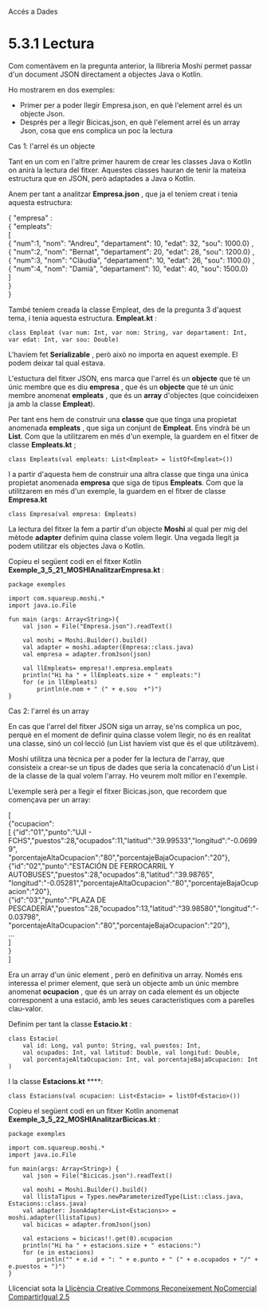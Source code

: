 Accés a Dades

# 5.3.1 Lectura

Com comentàvem en la pregunta anterior, la llibreria Moshi permet passar d'un
document JSON directament a objectes Java o Kotlin.

Ho mostrarem en dos exemples:

  * Primer per a poder llegir Empresa.json, en què l'element arrel és un objecte Json.
  * Després per a llegir Bicicas,json, en què l'element arrel és un array Json, cosa que ens complica un poc la lectura

Cas 1: l'arrel és un objecte

Tant en un com en l'altre primer haurem de crear les classes Java o Kotlin on
anirà la lectura del fitxer. Aquestes classes hauran de tenir la mateixa
estructura que en JSON, però adaptades a Java o Kotlin.

Anem per tant a analitzar **Empresa.json** , que ja el teníem creat i tenia
aquesta estructura:

{ "empresa" :  
{ "empleats":  
[  
{ "num":1, "nom": "Andreu", "departament": 10, "edat": 32, "sou": 1000.0} ,  
{ "num":2, "nom": "Bernat", "departament": 20, "edat": 28, "sou": 1200.0} ,  
{ "num":3, "nom": "Clàudia", "departament": 10, "edat": 26, "sou": 1100.0} ,  
{ "num":4, "nom": "Damià", "departament": 10, "edat": 40, "sou": 1500.0}  
]  
}  
}

També teníem creada la classe Empleat, des de la pregunta 3 d'aquest tema, i
tenia aquesta estructura. **Empleat.kt** :

    
    
    class Empleat (var num: Int, var nom: String, var departament: Int, var edat: Int, var sou: Double)

L'havíem fet **Serializable** , però això no importa en aquest exemple. El
podem deixar tal qual estava.

L'estuctura del fitxer JSON, ens marca que l'arrel és un **objecte** que té un
únic membre que es diu **empresa** , que és un **objecte** que té un únic
membre anomenat **empleats** , que és un **array** d'objectes (que
coincideixen ja amb la classe **Empleat**).

Per tant ens hem de construir una **classe** que que tinga una propietat
anomenada **empleats** , que siga un conjunt de **Empleat**. Ens vindrà bé un
**List**. Com que la utilitzarem en més d'un exemple, la guardem en el fitxer
de classe **Empleats.kt** ;

    
    
    class Empleats(val empleats: List<Empleat> = listOf<Empleat>())

I a partir d'aquesta hem de construir una altra classe que tinga una única
propietat anomenada **empresa** que siga de tipus **Empleats**. Com que la
utilitzarem en més d'un exemple, la guardem en el fitxer de classe
**Empresa.kt**

    
    
    class Empresa(val empresa: Empleats)

La lectura del fitxer la fem a partir d'un objecte **Moshi** al qual per mig
del mètode **adapter** definim quina classe volem llegir. Una vegada llegit ja
podem utilitzar els objectes Java o Kotlin.

Copieu el següent codi en el fitxer Kotlin
**Exemple_3_5_21_MOSHIAnalitzarEmpresa.kt** :

    
    
    package exemples
    
    import com.squareup.moshi.*
    import java.io.File
    
    fun main (args: Array<String>){
        val json = File("Empresa.json").readText()
    
        val moshi = Moshi.Builder().build()
        val adapter = moshi.adapter(Empresa::class.java)
        val empresa = adapter.fromJson(json)
    
        val llEmpleats= empresa!!.empresa.empleats
        println("Hi ha " + llEmpleats.size + " empleats:")
        for (e in llEmpleats)
            println(e.nom + " (" + e.sou  +")")
    }

Cas 2: l'arrel és un array

En cas que l'arrel del fitxer JSON siga un array, se'ns complica un poc,
perquè en el moment de definir quina classe volem llegir, no és en realitat
una classe, sinó un col·lecció (un List havíem vist que és el que
utilitzàvem).

Moshi utilitza una tècnica per a poder fer la lectura de l'array, que
consisteix a crear-se un tipus de dades que seria la concatenació d'un List i
de la classe de la qual volem l'array. Ho veurem molt millor en l'exemple.

L'exemple serà per a llegir el fitxer Bicicas.json, que recordem que començava
per un array:

[  
{"ocupacion":  
[ {"id":"01","punto":"UJI -
FCHS","puestos":28,"ocupados":11,"latitud":"39.99533","longitud":"-0.06999",  
"porcentajeAltaOcupacion":"80","porcentajeBajaOcupacion":"20"},  
{"id":"02","punto":"ESTACIÓN DE FERROCARRIL Y
AUTOBUSES","puestos":28,"ocupados":8,"latitud":"39.98765",  
"longitud":"-0.05281","porcentajeAltaOcupacion":"80","porcentajeBajaOcupacion":"20"},  
{"id":"03","punto":"PLAZA DE
PESCADERÍA","puestos":28,"ocupados":13,"latitud":"39.98580","longitud":"-0.03798",  
"porcentajeAltaOcupacion":"80","porcentajeBajaOcupacion":"20"},  
...  
]  
}  
]

Era un array d'un únic element , però en definitiva un array. Només ens
interessa el primer element, que serà un objecte amb un únic membre anomenat
**ocupacion** , que és un array on cada element és un objecte corresponent a
una estació, amb les seues característiques com a parelles clau-valor.

Definim per tant la classe **Estacio.kt** :

    
    
    class Estacio(
    	val id: Long, val punto: String, val puestos: Int,
    	val ocupados: Int, val latitud: Double, val longitud: Double,
    	val porcentajeAltaOcupacion: Int, val porcentajeBajaOcupacion: Int
    )

I la classe **Estacions.kt** ****:

    
    
    class Estacions(val ocupacion: List<Estacio> = listOf<Estacio>())

Copieu el següent codi en un fitxer Kotlin anomenat
**Exemple_3_5_22_MOSHIAnalitzarBicicas.kt** :

    
    
    package exemples
    
    import com.squareup.moshi.*
    import java.io.File
    
    fun main(args: Array<String>) {
        val json = File("Bicicas.json").readText()
    
        val moshi = Moshi.Builder().build()
        val llistaTipus = Types.newParameterizedType(List::class.java, Estacions::class.java)
        val adapter: JsonAdapter<List<Estacions>> = moshi.adapter(llistaTipus)
        val bicicas = adapter.fromJson(json)
    
        val estacions = bicicas!!.get(0).ocupacion
        println("Hi ha " + estacions.size + " estacions:")
        for (e in estacions)
            println("" + e.id + ": " + e.punto + " (" + e.ocupados + "/" + e.puestos + ")")
    }


Llicenciat sota la  [Llicència Creative Commons Reconeixement NoComercial
CompartirIgual 2.5](http://creativecommons.org/licenses/by-nc-sa/2.5/)

